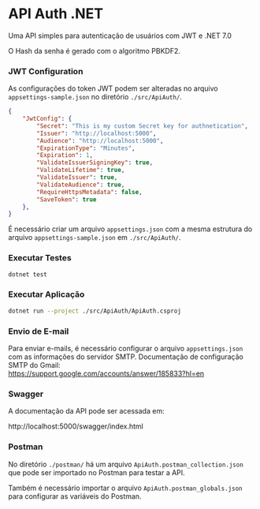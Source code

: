 # API Auth .NET

Uma API simples para autenticação de usuários com JWT e .NET 7.0  

O Hash da senha é gerado com o algoritmo PBKDF2.

### JWT Configuration

As configurações do token JWT podem ser alteradas no arquivo `appsettings-sample.json` no diretório `./src/ApiAuth/`.

```json
{
    "JwtConfig": {
        "Secret": "This is my custom Secret key for authnetication",
        "Issuer": "http://localhost:5000",
        "Audience": "http://localhost:5000",
        "ExpirationType": "Minutes",
        "Expiration": 1,
        "ValidateIssuerSigningKey": true,
        "ValidateLifetime": true,
        "ValidateIssuer": true,
        "ValidateAudience": true,
        "RequireHttpsMetadata": false,
        "SaveToken": true
    },
}
```

É necessário criar um arquivo `appsettings.json` com a mesma estrutura do arquivo `appsettings-sample.json` em `./src/ApiAuth/`.


### Executar Testes

```bash
dotnet test
```


### Executar Aplicação

```bash
dotnet run --project ./src/ApiAuth/ApiAuth.csproj
```


### Envio de E-mail

Para enviar e-mails, é necessário configurar o arquivo `appsettings.json` com as informações do servidor SMTP. Documentação de configuração SMTP do Gmail:  
https://support.google.com/accounts/answer/185833?hl=en  


### Swagger

A documentação da API pode ser acessada em: 

http://localhost:5000/swagger/index.html


### Postman

No diretório `./postman/` há um arquivo `ApiAuth.postman_collection.json` que pode ser importado no Postman para testar a API. 
 
Também é necessário importar o arquivo `ApiAuth.postman_globals.json` para configurar as variáveis do Postman.